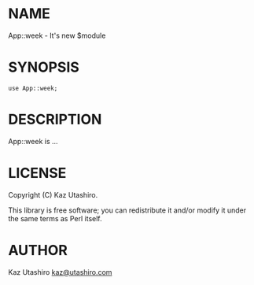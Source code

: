 # NAME

App::week - It's new $module

# SYNOPSIS

    use App::week;

# DESCRIPTION

App::week is ...

# LICENSE

Copyright (C) Kaz Utashiro.

This library is free software; you can redistribute it and/or modify
it under the same terms as Perl itself.

# AUTHOR

Kaz Utashiro <kaz@utashiro.com>
